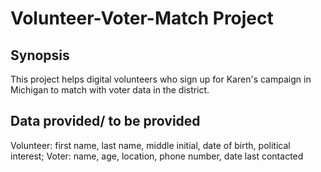 # Volunteer-Voter-Match Project

## Synopsis

This project helps digital volunteers who sign up for Karen's campaign in Michigan to match with voter data in the district. 

## Data provided/ to be provided

Volunteer: first name, last name, middle initial, date of birth, political interest; 
Voter: name, age, location, phone number, date last contacted



